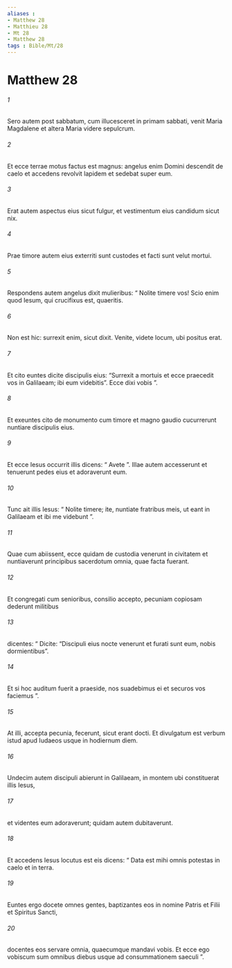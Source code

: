 ```yaml
---
aliases : 
- Matthew 28
- Matthieu 28
- Mt 28
- Matthew 28
tags : Bible/Mt/28
---
```


# Matthew 28

###### 1
Sero autem post sabbatum, cum illucesceret in primam sabbati, venit Maria Magdalene et altera Maria videre sepulcrum. 
###### 2
Et ecce terrae motus factus est magnus: angelus enim Domini descendit de caelo et accedens revolvit lapidem et sedebat super eum. 
###### 3
Erat autem aspectus eius sicut fulgur, et vestimentum eius candidum sicut nix. 
###### 4
Prae timore autem eius exterriti sunt custodes et facti sunt velut mortui. 
###### 5
Respondens autem angelus dixit mulieribus: “ Nolite timere vos! Scio enim quod Iesum, qui crucifixus est, quaeritis. 
###### 6
Non est hic: surrexit enim, sicut dixit. Venite, videte locum, ubi positus erat. 
###### 7
Et cito euntes dicite discipulis eius: “Surrexit a mortuis et ecce praecedit vos in Galilaeam; ibi eum videbitis”. Ecce dixi vobis ”. 
###### 8
Et exeuntes cito de monumento cum timore et magno gaudio cucurrerunt nuntiare discipulis eius.
###### 9
Et ecce Iesus occurrit illis dicens: “ Avete ”. Illae autem accesserunt et tenuerunt pedes eius et adoraverunt eum. 
###### 10
Tunc ait illis Iesus: “ Nolite timere; ite, nuntiate fratribus meis, ut eant in Galilaeam et ibi me videbunt ”.
###### 11
Quae cum abiissent, ecce quidam de custodia venerunt in civitatem et nuntiaverunt principibus sacerdotum omnia, quae facta fuerant. 
###### 12
Et congregati cum senioribus, consilio accepto, pecuniam copiosam dederunt militibus 
###### 13
dicentes: “ Dicite: “Discipuli eius nocte venerunt et furati sunt eum, nobis dormientibus”. 
###### 14
Et si hoc auditum fuerit a praeside, nos suadebimus ei et securos vos faciemus ”. 
###### 15
At illi, accepta pecunia, fecerunt, sicut erant docti. Et divulgatum est verbum istud apud Iudaeos usque in hodiernum diem.
###### 16
Undecim autem discipuli abierunt in Galilaeam, in montem ubi constituerat illis Iesus, 
###### 17
et videntes eum adoraverunt; quidam autem dubitaverunt. 
###### 18
Et accedens Iesus locutus est eis dicens: “ Data est mihi omnis potestas in caelo et in terra. 
###### 19
Euntes ergo docete omnes gentes, baptizantes eos in nomine Patris et Filii et Spiritus Sancti, 
###### 20
docentes eos servare omnia, quaecumque mandavi vobis. Et ecce ego vobiscum sum omnibus diebus usque ad consummationem saeculi ”.
